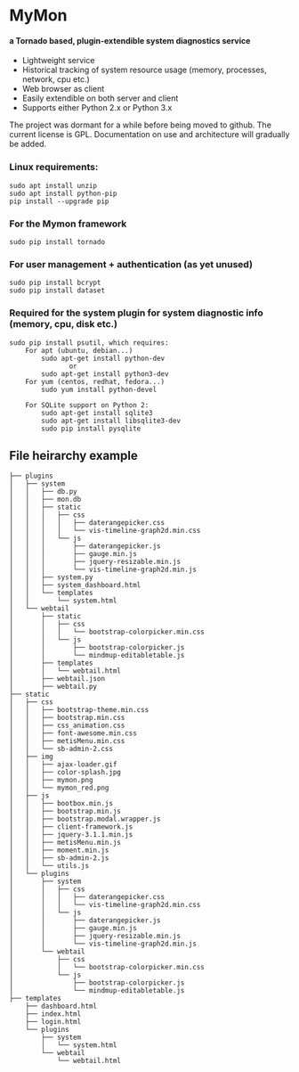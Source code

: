 # MyMon

#### a Tornado based, plugin-extendible system diagnostics service
* Lightweight service
* Historical tracking of system resource usage (memory, processes, network, cpu etc.)
* Web browser as client
* Easily extendible on both server and client
* Supports either Python 2.x or Python 3.x 

The project was dormant for a while before being moved to github. The current license is GPL. Documentation on use and architecture will gradually be added.

### Linux requirements:
```
sudo apt install unzip
sudo apt install python-pip
pip install --upgrade pip
```
### For the Mymon framework
```
sudo pip install tornado
```

### For user management + authentication (as yet unused)
```
sudo pip install bcrypt
sudo pip install dataset
```

### Required for the system plugin for system diagnostic info (memory, cpu, disk etc.)
```
sudo pip install psutil, which requires:
    For apt (ubuntu, debian...)
        sudo apt-get install python-dev
               or
        sudo apt-get install python3-dev
    For yum (centos, redhat, fedora...)
        sudo yum install python-devel

    For SQLite support on Python 2:
        sudo apt-get install sqlite3
        sudo apt-get install libsqlite3-dev
        sudo pip install pysqlite
```

## File heirarchy example
```
├── plugins
│   ├── system
│   │   ├── db.py
│   │   ├── mon.db
│   │   ├── static
│   │   │   ├── css
│   │   │   │   ├── daterangepicker.css
│   │   │   │   └── vis-timeline-graph2d.min.css
│   │   │   └── js
│   │   │       ├── daterangepicker.js
│   │   │       ├── gauge.min.js
│   │   │       ├── jquery-resizable.min.js
│   │   │       └── vis-timeline-graph2d.min.js
│   │   ├── system.py
│   │   ├── system_dashboard.html
│   │   └── templates
│   │       └── system.html
│   └── webtail
│       ├── static
│       │   ├── css
│       │   │   └── bootstrap-colorpicker.min.css
│       │   └── js
│       │       ├── bootstrap-colorpicker.js
│       │       └── mindmup-editabletable.js
│       ├── templates
│       │   └── webtail.html
│       ├── webtail.json
│       ├── webtail.py
├── static
│   ├── css
│   │   ├── bootstrap-theme.min.css
│   │   ├── bootstrap.min.css
│   │   ├── css_animation.css
│   │   ├── font-awesome.min.css
│   │   ├── metisMenu.min.css
│   │   └── sb-admin-2.css
│   ├── img
│   │   ├── ajax-loader.gif
│   │   ├── color-splash.jpg
│   │   ├── mymon.png
│   │   └── mymon_red.png
│   ├── js
│   │   ├── bootbox.min.js
│   │   ├── bootstrap.min.js
│   │   ├── bootstrap.modal.wrapper.js
│   │   ├── client-framework.js
│   │   ├── jquery-3.1.1.min.js
│   │   ├── metisMenu.min.js
│   │   ├── moment.min.js
│   │   ├── sb-admin-2.js
│   │   └── utils.js
│   └── plugins
│       ├── system
│       │   ├── css
│       │   │   ├── daterangepicker.css
│       │   │   └── vis-timeline-graph2d.min.css
│       │   └── js
│       │       ├── daterangepicker.js
│       │       ├── gauge.min.js
│       │       ├── jquery-resizable.min.js
│       │       └── vis-timeline-graph2d.min.js
│       └── webtail
│           ├── css
│           │   └── bootstrap-colorpicker.min.css
│           └── js
│               ├── bootstrap-colorpicker.js
│               └── mindmup-editabletable.js
├── templates
    ├── dashboard.html
    ├── index.html
    ├── login.html
    └── plugins
        ├── system
        │   └── system.html
        └── webtail
            └── webtail.html
```
